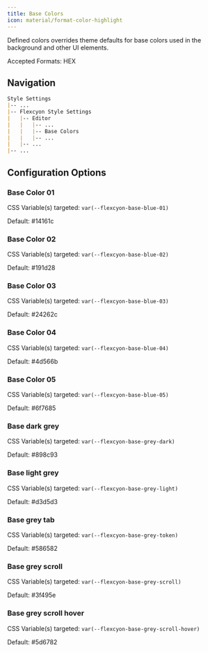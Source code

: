 ```yaml
---
title: Base Colors
icon: material/format-color-highlight
---
```


Defined colors overrides theme defaults for base colors used in the background and other UI elements.

Accepted Formats: HEX

## Navigation
```md
Style Settings
|-- ...
|-- Flexcyon Style Settings
|   |-- Editor
|   |   |-- ...
|   |   |-- Base Colors
|   |   |-- ...
|   |-- ...
|-- ...
```

## Configuration Options

### Base Color 01
CSS Variable(s) targeted: `var(--flexcyon-base-blue-01)`

Default: #14161c

### Base Color 02
CSS Variable(s) targeted: `var(--flexcyon-base-blue-02)`

Default: #191d28

### Base Color 03
CSS Variable(s) targeted: `var(--flexcyon-base-blue-03)`

Default: #24262c

### Base Color 04
CSS Variable(s) targeted: `var(--flexcyon-base-blue-04)`

Default: #4d566b

### Base Color 05
CSS Variable(s) targeted: `var(--flexcyon-base-blue-05)`

Default: #6f7685

### Base dark grey
CSS Variable(s) targeted: `var(--flexcyon-base-grey-dark)`

Default: #898c93

### Base light grey
CSS Variable(s) targeted: `var(--flexcyon-base-grey-light)`

Default: #d3d5d3

### Base grey tab
CSS Variable(s) targeted: `var(--flexcyon-base-grey-token)`

Default: #586582

### Base grey scroll 
CSS Variable(s) targeted: `var(--flexcyon-base-grey-scroll)`

Default: #3f495e

### Base grey scroll hover
CSS Variable(s) targeted: `var(--flexcyon-base-grey-scroll-hover)`

Default: #5d6782